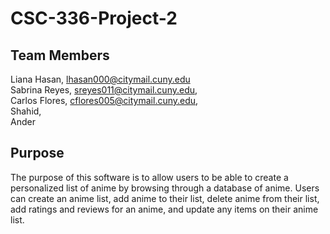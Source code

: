 # CSC-336-Project-2

## Team Members
Liana Hasan, lhasan000@citymail.cuny.edu  
Sabrina Reyes, sreyes011@citymail.cuny.edu,   
Carlos Flores, cflores005@citymail.cuny.edu,  
Shahid,  
Ander  

## Purpose
The purpose of this software is to allow users to be able to create a personalized list of anime by browsing through a database of anime. Users can create an anime list, add anime to their list, delete anime from their list, add ratings and reviews for an anime, and update any items on their anime list.

